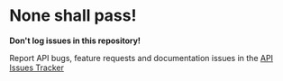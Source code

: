 # None shall pass!

**Don't log issues in this repository!**

Report API bugs, feature requests and documentation issues in the [API Issues Tracker](https://github.com/SketchUp/api-issue-tracker/issues)
